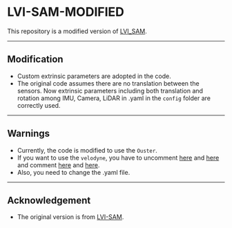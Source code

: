 # LVI-SAM-MODIFIED

This repository is a modified version of [LVI_SAM](https://github.com/TixiaoShan/LVI-SAM).

---

## Modification

- Custom extrinsic parameters are adopted in the code.
- The original code assumes there are no translation between the sensors. Now extrinsic parameters including both translation and rotation among IMU, Camera, LiDAR in .yaml in the ```config``` folder are correctly used.


---

## Warnings

- Currently, the code is modified to use the ```Ouster```.
- If you want to use the ```velodyne```, you have to uncomment [here](https://github.com/epicjung/LVI_SAM_fixed/blob/311368c75e3be5cc1fc631ef257bbae501b3f605/src/lidar_odometry/imageProjection.cpp#L4-L17) and [here](https://github.com/epicjung/LVI_SAM_fixed/blob/311368c75e3be5cc1fc631ef257bbae501b3f605/src/lidar_odometry/imageProjection.cpp#L523) and comment [here](https://github.com/epicjung/LVI_SAM_fixed/blob/311368c75e3be5cc1fc631ef257bbae501b3f605/src/lidar_odometry/imageProjection.cpp#L19-L35) and [here](https://github.com/epicjung/LVI_SAM_fixed/blob/311368c75e3be5cc1fc631ef257bbae501b3f605/src/lidar_odometry/imageProjection.cpp#L524).
- Also, you need to change the .yaml file. 
---

## Acknowledgement

  - The original version is from [LVI-SAM](https://github.com/TixiaoShan/LVI-SAM).
